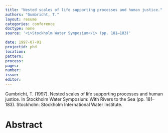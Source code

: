 ```yaml
---
title: "Nested scales of life supporting processes and human justice."
authors: "Gumbricht, T."
layout: resume
categories: conference
doctype: none
source: '<i>Stockholm Water Symposium</i> (pp. 181–183)'

date: 1997-07-01
projectid: phd
location:
pattern:
process:
pages:
number:
issue:
editor:
---
```


Gumbricht, T. (1997). Nested scales of life supporting processes and human justice. In Stockholm Water Symposium: With Rivers to the Sea (pp. 181–183). Stockholm: Stockholm International Water Institute.

<h1 class='foot-description'>Abstract</h1>
